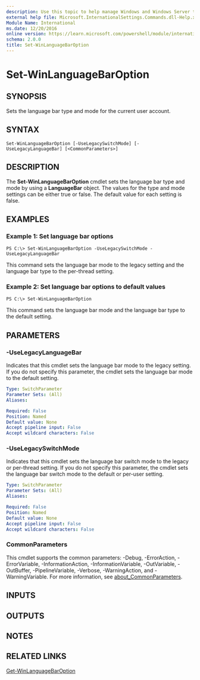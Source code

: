 ```yaml
---
description: Use this topic to help manage Windows and Windows Server technologies with Windows PowerShell.
external help file: Microsoft.InternationalSettings.Commands.dll-Help.xml
Module Name: International
ms.date: 12/20/2016
online version: https://learn.microsoft.com/powershell/module/international/set-winlanguagebaroption?view=windowsserver2016-ps&wt.mc_id=ps-gethelp
schema: 2.0.0
title: Set-WinLanguageBarOption
---
```


# Set-WinLanguageBarOption

## SYNOPSIS
Sets the language bar type and mode for the current user account.

## SYNTAX

```
Set-WinLanguageBarOption [-UseLegacySwitchMode] [-UseLegacyLanguageBar] [<CommonParameters>]
```

## DESCRIPTION
The **Set-WinLanguageBarOption** cmdlet sets the language bar type and mode by using a **LanguageBar** object.
The values for the type and mode settings can be either true or false.
The default value for each setting is false.

## EXAMPLES

### Example 1: Set language bar options
```
PS C:\> Set-WinLanguageBarOption -UseLegacySwitchMode -UseLegacyLanguageBar
```

This command sets the language bar mode to the legacy setting and the language bar type to the per-thread setting.

### Example 2: Set language bar options to default values
```
PS C:\> Set-WinLanguageBarOption
```

This command sets the language bar mode and the language bar type to the default setting.

## PARAMETERS

### -UseLegacyLanguageBar
Indicates that this cmdlet sets the language bar mode to the legacy setting.
If you do not specify this parameter, the cmdlet sets the language bar mode to the default setting.

```yaml
Type: SwitchParameter
Parameter Sets: (All)
Aliases: 

Required: False
Position: Named
Default value: None
Accept pipeline input: False
Accept wildcard characters: False
```

### -UseLegacySwitchMode
Indicates that this cmdlet sets the language bar switch mode to the legacy or per-thread setting.
If you do not specify this parameter, the cmdlet sets the language bar switch mode to the default or per-user setting.

```yaml
Type: SwitchParameter
Parameter Sets: (All)
Aliases: 

Required: False
Position: Named
Default value: None
Accept pipeline input: False
Accept wildcard characters: False
```

### CommonParameters
This cmdlet supports the common parameters: -Debug, -ErrorAction, -ErrorVariable, -InformationAction, -InformationVariable, -OutVariable, -OutBuffer, -PipelineVariable, -Verbose, -WarningAction, and -WarningVariable. For more information, see [about_CommonParameters](https://go.microsoft.com/fwlink/?LinkID=113216).

## INPUTS

## OUTPUTS

## NOTES

## RELATED LINKS

[Get-WinLanguageBarOption](./Get-WinLanguageBarOption.md)

